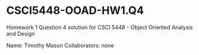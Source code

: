 # CSCI5448-OOAD-HW1.Q4
Homework 1 Question 4 solution for CSCI 5448 - Object Oriented Analysis and Design

Name: Timothy Mason
Collaborators: none

